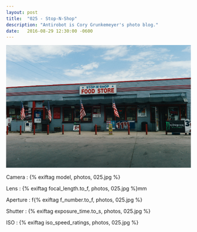 ```yaml
---
layout: post
title:  "025 - Stop-N-Shop"
description: "Antirobot is Cory Grunkemeyer's photo blog."
date:   2016-08-29 12:30:00 -0600
---
```


![025 - Stop-N-Shop](/photos/025.jpg)

Camera
: {% exiftag model, photos, 025.jpg %}

Lens
: {% exiftag focal_length.to_f, photos, 025.jpg %}mm

Aperture
: f{% exiftag f_number.to_f, photos, 025.jpg %}

Shutter
: {% exiftag exposure_time.to_s, photos, 025.jpg %}

ISO
: {% exiftag iso_speed_ratings, photos, 025.jpg %}
